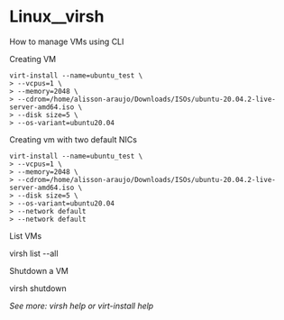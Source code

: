 # Linux__virsh
How to manage VMs using CLI


Creating VM

```
virt-install --name=ubuntu_test \
> --vcpus=1 \
> --memory=2048 \
> --cdrom=/home/alisson-araujo/Downloads/ISOs/ubuntu-20.04.2-live-server-amd64.iso \
> --disk size=5 \
> --os-variant=ubuntu20.04
```

Creating vm with two default NICs

```
virt-install --name=ubuntu_test \
> --vcpus=1 \
> --memory=2048 \
> --cdrom=/home/alisson-araujo/Downloads/ISOs/ubuntu-20.04.2-live-server-amd64.iso \
> --disk size=5 \
> --os-variant=ubuntu20.04
> --network default
> --network default
```
List VMs

virsh list --all

Shutdown a VM

virsh shutdown <domain>
  
_See more: virsh help or virt-install help_
